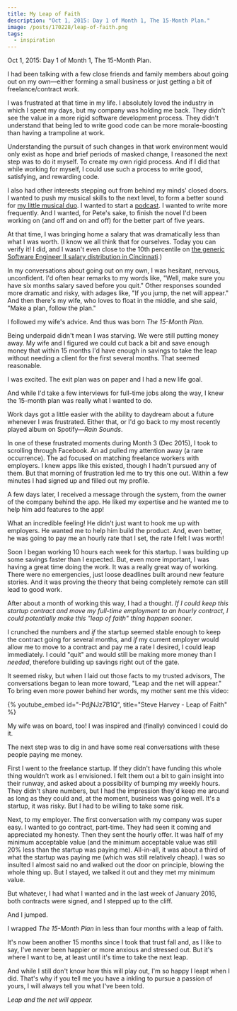 ```yaml
---
title: My Leap of Faith
description: "Oct 1, 2015: Day 1 of Month 1, The 15-Month Plan."
image: /posts/170228/leap-of-faith.png
tags:
  - inspiration
---
```


Oct 1, 2015: Day 1 of Month 1, The 15-Month Plan.

I had been talking with a few close friends and family members about going out on my own—either forming a small business or just getting a bit of freelance/contract work.

I was frustrated at that time in my life. I absolutely loved the industry in which I spent my days, but my company was holding me back. They didn't see the value in a more rigid software development process. They didn't understand that being led to write good code can be more morale-boosting than having a trampoline at work.

Understanding the pursuit of such changes in that work environment would only exist as hope and brief periods of masked change, I reasoned the next step was to do it myself. To create my own rigid process. And if I did that while working for myself, I could use such a process to write good, satisfying, and rewarding code.

I also had other interests stepping out from behind my minds' closed doors. I wanted to push my musical skills to the next level, to form a better sound for [my little musical duo](https://www.facebook.com/stitchesandseamsband/%27). I wanted to start a [podcast](http://squirrelstories.fm/). I wanted to write more frequently. And I wanted, for Pete's sake, to finish the novel I'd been working on (and off and on and off) for the better part of five years.

At that time, I was bringing home a salary that was dramatically less than what I was worth. (I know we all think that for ourselves. Today you can verify it! I did, and I wasn't even close to the 10th percentile on [the generic Software Engineer II salary distribution in Cincinnati](http://swz.salary.com/SalaryWizard/Software-Engineer-II-Salary-Details-45202-Cincinnati-OH.aspx).)

In my conversations about going out on my own, I was hesitant, nervous, unconfident. I'd often hear remarks to my words like, "Well, make sure you have six months salary saved before you quit." Other responses sounded more dramatic and risky, with adages like, "If you jump, the net will appear." And then there's my wife, who loves to float in the middle, and she said, "Make a plan, follow the plan."

I followed my wife's advice. And thus was born _The 15-Month Plan_.

Being underpaid didn't mean I was starving. We were still putting money away. My wife and I figured we could cut back a bit and save enough money that within 15 months I'd have enough in savings to take the leap without needing a client for the first several months. That seemed reasonable.

I was excited. The exit plan was on paper and I had a new life goal.

And while I'd take a few interviews for full-time jobs along the way, I knew the 15-month plan was really what I wanted to do.

Work days got a little easier with the ability to daydream about a future whenever I was frustrated. Either that, or I'd go back to my most recently played album on Spotify—_Rain Sounds_.

In one of these frustrated moments during Month 3 (Dec 2015), I took to scrolling through Facebook. An ad pulled my attention away (a rare occurrence). The ad focused on matching freelance workers with employers. I knew apps like this existed, though I hadn't pursued any of them. But that morning of frustration led me to try this one out. Within a few minutes I had signed up and filled out my profile.

A few days later, I received a message through the system, from the owner of the company behind the app. He liked my expertise and he wanted me to help him add features to the app!

What an incredible feeling! He didn't just want to hook me up with employers. He wanted me to help him build the product. And, even better, he was going to pay me an hourly rate that I set, the rate I felt I was worth!

Soon I began working 10 hours each week for this startup. I was building up some savings faster than I expected. But, even more important, I was having a great time doing the work. It was a really great way of working. There were no emergencies, just loose deadlines built around new feature stories. And it was proving the theory that being completely remote can still lead to good work.

After about a month of working this way, I had a thought. _If I could keep this startup contract and move my full-time employment to an hourly contract, I could potentially make this "leap of faith" thing happen sooner._

I crunched the numbers and _if_ the startup seemed stable enough to keep the contract going for several months, and _if_ my current employer would allow me to move to a contract and pay me a rate I desired, I could leap immediately. I could "quit" and would still be making more money than I _needed_, therefore building up savings right out of the gate.

It seemed risky, but when I laid out those facts to my trusted advisors, The conversations began to lean more toward, "Leap and the net will appear." To bring even more power behind her words, my mother sent me this video:

{% youtube_embed
    id="-PdjNJz7B1Q",
    title="Steve Harvey - Leap of Faith" %}

My wife was on board, too! I was inspired and (finally) convinced I could do it.

The next step was to dig in and have some real conversations with these people paying me money.

First I went to the freelance startup. If they didn't have funding this whole thing wouldn't work as I envisioned. I felt them out a bit to gain insight into their runway, and asked about a possibility of bumping my weekly hours. They didn't share numbers, but I had the impression they'd keep me around as long as they could and, at the moment, business was going well. It's a startup, it was risky. But I had to be willing to take some risk.

Next, to my employer. The first conversation with my company was super easy. I wanted to go contract, part-time. They had seen it coming and appreciated my honesty. Then they sent the hourly offer. It was half of my minimum acceptable value (and the minimum acceptable value was still 20% less than the startup was paying me). All-in-all, it was about a third of what the startup was paying me (which was still relatively cheap). I was so insulted I almost said no and walked out the door on principle, blowing the whole thing up. But I stayed, we talked it out and they met my minimum value.

But whatever, I had what I wanted and in the last week of January 2016, both contracts were signed, and I stepped up to the cliff.

And I jumped.

I wrapped _The 15-Month Plan_ in less than four months with a leap of faith.

It's now been another 15 months since I took that trust fall and, as I like to say, I've never been happier or more anxious and stressed out. But it's where I want to be, at least until it's time to take the next leap.

And while I still don't know how this will play out, I'm so happy I leapt when I did. That's why if you tell me you have a inkling to pursue a passion of yours, I will always tell you what I've been told.

_Leap and the net will appear._
